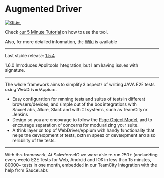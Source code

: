 # Augmented Driver

[![Gitter](https://badges.gitter.im/relateiq/AugmentedDriver.svg)](https://gitter.im/relateiq/AugmentedDriver?utm_source=badge&utm_medium=badge&utm_campaign=pr-badge)

Check [our 5 Minute Tutorial](http://augmenteddriver.salesforceiq.com/#what-is-augmented-driver) on how to use the tool.

Also, for more detailed information, the [Wiki](https://github.com/relateiq/AugmentedDriver/wiki/The-Basics) is available  

***

Last stable release: [1.5.4](http://search.maven.org/#artifactdetails%7Ccom.salesforceiq.augmenteddriver%7CAugmentedDriver%7C1.5.4%7Cjar)

1.6.0 Introduces Applitools Integration, but I am having issues with signature.

*** 

The whole framework aims to simplify 3 aspects of writing JAVA E2E tests using WebDriver/Appium:
* Easy configuration for running tests and suites of tests in different browsers/devices, and simple out of the box integrations with SauceLabs, Allure, Slack and with CI systems, such as TeamCity or Jenkins
* Design so you are encourage to follow the [Page Object Model](https://code.google.com/p/selenium/wiki/PageObjects), and to encourage separation of concerns for modularizing your suite.
* A think layer on top of WebDriver/Appium with handy functionality that helps the development of tests, both in speed of development and also reliability of the tests.  

***  

With this framework, At SalesforceIQ we were able to run 250+ (and adding every week) E2E Tests for Web, Android and IOS in less than 15 minutes, 80000+ tests in one month, embedded in our TeamCity Integration with the help from SauceLabs  
